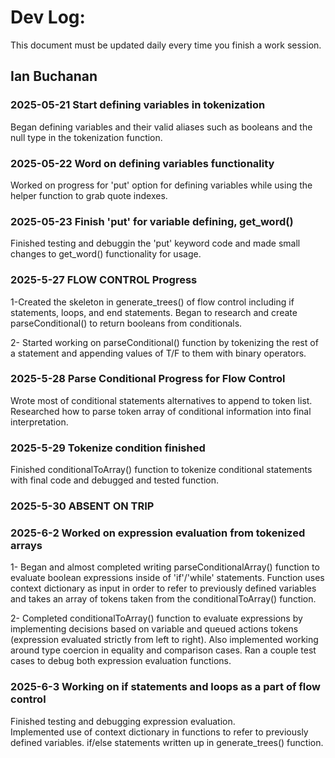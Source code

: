 # Dev Log:

This document must be updated daily every time you finish a work session.

## Ian Buchanan

### 2025-05-21 Start defining variables in tokenization 
Began defining variables and their valid aliases such as booleans and the null type in the tokenization function. 

### 2025-05-22 Word on defining variables functionality 
Worked on progress for 'put' option for defining variables while using the helper function to grab quote indexes. 

### 2025-05-23 Finish 'put' for variable defining, get_word() 
Finished testing and debuggin the 'put' keyword code and made small changes to get_word() functionality for usage.

### 2025-5-27 FLOW CONTROL Progress 
1-Created the skeleton in generate_trees() of flow control including if statements, loops, and end statements. 
Began to research and create parseConditional() to return booleans from conditionals. 

2- Started working on parseConditional() function by tokenizing the rest of a statement and appending values of T/F to them with binary operators. 

### 2025-5-28 Parse Conditional Progress for Flow Control 
Wrote most of conditional statements alternatives to append to token list. Researched how to parse token array of conditional information into final interpretation. 

### 2025-5-29 Tokenize condition finished 
Finished conditionalToArray() function to tokenize conditional statements with final code and debugged and tested function. 

### 2025-5-30 ABSENT ON TRIP 

### 2025-6-2 Worked on expression evaluation from tokenized arrays 
1- Began and almost completed writing parseConditionalArray() function to evaluate boolean expressions inside of 'if'/'while' statements. Function uses context dictionary 
as input in order to refer to previously defined variables and takes an array of tokens taken from the conditionalToArray() function. 

2- Completed conditionalToArray() function to evaluate expressions by implementing decisions based on variable and queued actions tokens (expression evaluated strictly from left to right). 
Also implemented working around type coercion in equality and comparison cases. 
Ran a couple test cases to debug both expression evaluation functions. 

### 2025-6-3 Working on if statements and loops as a part of flow control 
Finished testing and debugging expression evaluation.  
Implemented use of context dictionary in functions to refer to previously defined variables. 
if/else statements written up in generate_trees() function. 


